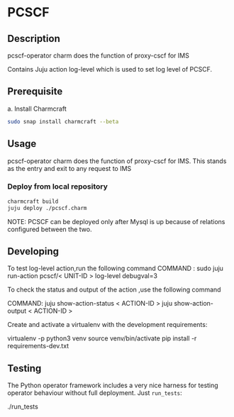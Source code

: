 <!--
 Copyright 2020 Tata Elxsi

 Licensed under the Apache License, Version 2.0 (the License); you may
 not use this file except in compliance with the License. You may obtain
 a copy of the License at

         http://www.apache.org/licenses/LICENSE-2.0

 Unless required by applicable law or agreed to in writing, software
 distributed under the License is distributed on an AS IS BASIS, WITHOUT
 WARRANTIES OR CONDITIONS OF ANY KIND, either express or implied. See the
 License for the specific language governing permissions and limitations
 under the License.

 For those usages not covered by the Apache License, Version 2.0 please
 contact: canonical@tataelxsi.onmicrosoft.com

 To get in touch with the maintainers, please contact:
 canonical@tataelxsi.onmicrosoft.com
-->

# PCSCF

## Description

pcscf-operator charm does the function of proxy-cscf for IMS

Contains Juju action log-level which is used to set log level of PCSCF.

## Prerequisite

a. Install Charmcraft

```bash
sudo snap install charmcraft --beta
```

## Usage

pcscf-operator charm does the function of proxy-cscf for IMS. This stands as
the entry and exit to any request to IMS

### Deploy from local repository

```bash
charmcraft build
juju deploy ./pcscf.charm
```

NOTE: PCSCF can be deployed only after Mysql is up because of relations
configured between the two.

## Developing

To test log-level action,run the following command
COMMAND : sudo juju run-action pcscf/< UNIT-ID > log-level debugval=3

To check the status and output of the action ,use the following command

COMMAND:
juju show-action-status < ACTION-ID >
juju show-action-output < ACTION-ID >

Create and activate a virtualenv with the development requirements:

virtualenv -p python3 venv
source venv/bin/activate
pip install -r requirements-dev.txt

## Testing

The Python operator framework includes a very nice harness for testing
operator behaviour without full deployment. Just `run_tests`:

./run_tests
